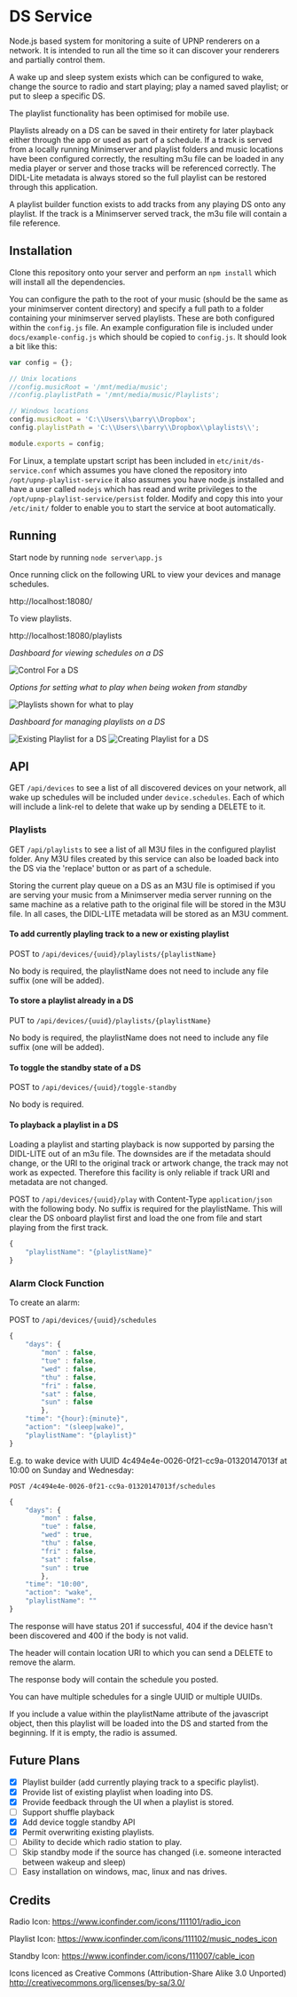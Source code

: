 # DS Service

Node.js based system for monitoring a suite of UPNP renderers on a network. It is intended to run all the time so it can discover your renderers and partially control them. 

A wake up and sleep system exists which can be configured to wake, change the source to radio and start playing; play a named saved playlist; or put to sleep a specific DS.  

The playlist functionality has been optimised for mobile use. 

Playlists already on a DS can be saved in their entirety for later playback either through the app or used as part of a schedule. If a track is served from a locally running Minimserver and playlist folders and music locations have been configured correctly, the resulting m3u file can be loaded in any media player or server and those tracks will be referenced correctly. The DIDL-Lite metadata is always stored so the full playlist can be restored through this application. 

A playlist builder function exists to add tracks from any playing DS onto any playlist. If the track is a Minimserver served track, the m3u file will contain a file reference. 

## Installation

Clone this repository onto your server and perform an `npm install` which will install all the dependencies. 

You can configure the path to the root of your music (should be the same as your minimserver content directory) and specify a full path to a folder containing your minimserver served playlists. These are both configured within the `config.js` file. An example configuration file is included under `docs/example-config.js` which should be copied to `config.js`. It should look a bit like this:

```javascript
var config = {};

// Unix locations
//config.musicRoot = '/mnt/media/music';
//config.playlistPath = '/mnt/media/music/Playlists';

// Windows locations
config.musicRoot = 'C:\\Users\\barry\\Dropbox';
config.playlistPath = 'C:\\Users\\barry\\Dropbox\\playlists\\';

module.exports = config;
```

For Linux, a template upstart script has been included in `etc/init/ds-service.conf` which assumes you have cloned the repository into `/opt/upnp-playlist-service` it also assumes you have node.js installed and have a user called `nodejs` which has read and write privileges to the `/opt/upnp-playlist-service/persist` folder. Modify and copy this into your `/etc/init/` folder to enable you to start the service at boot automatically. 

## Running

Start node by running `node server\app.js`

Once running click on the following URL to view your devices and manage schedules. 

http://localhost:18080/

To view playlists.

http://localhost:18080/playlists

*Dashboard for viewing schedules on a DS*

![Control For a DS](https://raw.githubusercontent.com/bazwilliams/upnp-playlist-service/master/docs/control-ui-screenshot.png)

*Options for setting what to play when being woken from standby*

![Playlists shown for what to play](https://raw.githubusercontent.com/bazwilliams/upnp-playlist-service/master/docs/what-to-play-screenshot.png)

*Dashboard for managing playlists on a DS*

![Existing Playlist for a DS](https://raw.githubusercontent.com/bazwilliams/upnp-playlist-service/master/docs/playlist-ui-screenshot.png)
![Creating Playlist for a DS](https://raw.githubusercontent.com/bazwilliams/upnp-playlist-service/master/docs/playlist-ui-create-screenshot.png)

## API

GET `/api/devices` to see a list of all discovered devices on your network, all wake up schedules will be included under `device.schedules`. Each of which will include a link-rel to delete that wake up by sending a DELETE to it. 

### Playlists

GET `/api/playlists` to see a list of all M3U files in the configured playlist folder. Any M3U files created by this service can also be loaded back into the DS via the 'replace' button or as part of a schedule. 

Storing the current play queue on a DS as an M3U file is optimised if you are serving your music from a Minimserver media server running on the same machine as a relative path to the original file will be stored in the M3U file. In all cases, the DIDL-LITE metadata will be stored as an M3U comment. 

#### To add currently playling track to a new or existing playlist

POST to `/api/devices/{uuid}/playlists/{playlistName}`

No body is required, the playlistName does not need to include any file suffix (one will be added).

#### To store a playlist already in a DS

PUT to `/api/devices/{uuid}/playlists/{playlistName}`

No body is required, the playlistName does not need to include any file suffix (one will be added). 

#### To toggle the standby state of a DS

POST to `/api/devices/{uuid}/toggle-standby`

No body is required. 

#### To playback a playlist in a DS

Loading a playlist and starting playback is now supported by parsing the DIDL-LITE out of an m3u file. The downsides are if the metadata should change, or the URI to the original track or artwork change, the track may not work as expected. Therefore this facility is only reliable if track URI and metadata are not changed. 

POST to `/api/devices/{uuid}/play` with Content-Type `application/json` with the following body. No suffix is required for the playlistName. This will clear the DS onboard playlist first and load the one from file and start playing from the first track. 

```javascript
{
    "playlistName": "{playlistName}" 
}
```

### Alarm Clock Function

To create an alarm:

POST to `/api/devices/{uuid}/schedules`

```javascript
{
    "days": {
    	"mon" : false,
    	"tue" : false,
    	"wed" : false,
    	"thu" : false,
    	"fri" : false,
    	"sat" : false,
    	"sun" : false
    	},
    "time": "{hour}:{minute}",
    "action": "(sleep|wake)",
    "playlistName": "{playlist}"
}
```

E.g. to wake device with UUID 4c494e4e-0026-0f21-cc9a-01320147013f at 10:00 on Sunday and Wednesday: 

`POST /4c494e4e-0026-0f21-cc9a-01320147013f/schedules`

```javascript
{
    "days": {
    	"mon" : false,
    	"tue" : false,
    	"wed" : true,
    	"thu" : false,
    	"fri" : false,
    	"sat" : false,
    	"sun" : true
    	},
    "time": "10:00",
    "action": "wake",
    "playlistName": ""
}
```

The response will have status 201 if successful, 404 if the device hasn't been discovered and 400 if the body is not valid. 

The header will contain location URI to which you can send a DELETE to remove the alarm. 

The response body will contain the schedule you posted. 

You can have multiple schedules for a single UUID or multiple UUIDs. 

If you include a value within the playlistName attribute of the javascript object, then this playlist will be loaded into the DS and started from the beginning. If it is empty, the radio is assumed. 

## Future Plans

- [X] Playlist builder (add currently playing track to a specific playlist).
- [X] Provide list of existing playlist when loading into DS.
- [X] Provide feedback through the UI when a playlist is stored.
- [ ] Support shuffle playback
- [X] Add device toggle standby API
- [X] Permit overwriting existing playlists.
- [ ] Ability to decide which radio station to play.
- [ ] Skip standby mode if the source has changed (i.e. someone interacted between wakeup and sleep)
- [ ] Easy installation on windows, mac, linux and nas drives.

## Credits

Radio Icon: https://www.iconfinder.com/icons/111101/radio_icon

Playlist Icon: https://www.iconfinder.com/icons/111102/music_nodes_icon

Standby Icon: https://www.iconfinder.com/icons/111007/cable_icon

Icons licenced as Creative Commons (Attribution-Share Alike 3.0 Unported) 
http://creativecommons.org/licenses/by-sa/3.0/    

